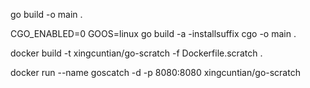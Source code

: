 go build -o main .

CGO_ENABLED=0 GOOS=linux go build -a -installsuffix cgo -o main .

docker build -t xingcuntian/go-scratch -f Dockerfile.scratch .

docker run --name goscatch -d -p 8080:8080 xingcuntian/go-scratch
